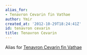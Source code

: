 ```yaml
---
alias_for:
- Tenavron Cevarin fin Vathae
author: Ymir
created_at: '2012-10-29T18:24:41Z'
id: tenavron cevarin
title: Tenavron Cevarin
---
```

Alias for [Tenavron Cevarin fin Vathae]

  [Tenavron Cevarin fin Vathae]: Tenavron_Cevarin_fin_Vathae